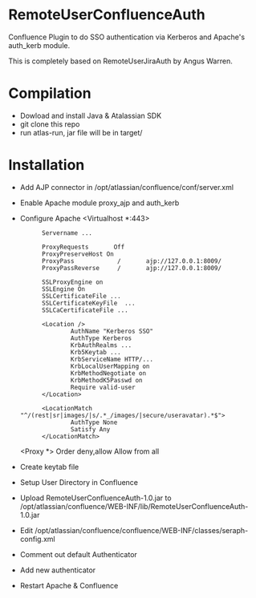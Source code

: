 # RemoteUserConfluenceAuth
Confluence Plugin to do SSO authentication via Kerberos and Apache's auth_kerb module.

This is completely based on RemoteUserJiraAuth by Angus Warren. 

# Compilation

- Dowload and install Java & Atalassian SDK
- git clone this repo
- run atlas-run, jar file will be in target/ 

# Installation

- Add AJP connector in /opt/atlassian/confluence/conf/server.xml
    <Connector port="8009" redirectPort="8443" enableLookups="false" protocol="AJP/1.3" URIEncoding="UTF-8" tomcatAuthentication="false"/> 
- Enable Apache module proxy_ajp and auth_kerb
- Configure Apache
    <Virtualhost *:443>
     
            Servername ...
     
            ProxyRequests       Off
            ProxyPreserveHost On
            ProxyPass            /       ajp://127.0.0.1:8009/
            ProxyPassReverse     /       ajp://127.0.0.1:8009/
     
            SSLProxyEngine on
            SSLEngine On
            SSLCertificateFile ...
            SSLCertificateKeyFile  ...
            SSLCaCertificateFile ...
     
            <Location />
                    AuthName "Kerberos SSO"
                    AuthType Kerberos
                    KrbAuthRealms ...
                    Krb5Keytab ...
                    KrbServiceName HTTP/...
                    KrbLocalUserMapping on
                    KrbMethodNegotiate on
                    KrbMethodK5Passwd on
                    Require valid-user
            </Location>
     
            <LocationMatch "^/(rest|sr|images/|s/.*_/images/|secure/useravatar).*$">
                    AuthType None
                    Satisfy Any
            </LocationMatch>
     
    </Virtualhost>
     
    <Proxy *>
      Order deny,allow
      Allow from all
    </Proxy>

- Create keytab file 
- Setup User Directory in Confluence
- Upload RemoteUserConfluenceAuth-1.0.jar to /opt/atlassian/confluence/WEB-INF/lib/RemoteUserConfluenceAuth-1.0.jar
- Edit /opt/atlassian/confluence/confluence/WEB-INF/classes/seraph-config.xml
- Comment out default Authenticator
    <!-- <authenticator class="com.atlassian.confluence.user.ConfluenceAuthenticator"/> -->
- Add new authenticator
    <authenticator class="glorang.confluence.RemoteUserConfluenceAuth"/>
- Restart Apache & Confluence
